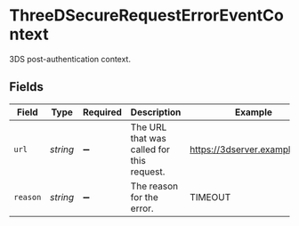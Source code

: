 # ThreeDSecureRequestErrorEventContext

3DS post-authentication context.


## Fields

| Field                                     | Type                                      | Required                                  | Description                               | Example                                   |
| ----------------------------------------- | ----------------------------------------- | ----------------------------------------- | ----------------------------------------- | ----------------------------------------- |
| `url`                                     | *string*                                  | :heavy_minus_sign:                        | The URL that was called for this request. | https://3dserver.example/auth             |
| `reason`                                  | *string*                                  | :heavy_minus_sign:                        | The reason for the error.                 | TIMEOUT                                   |